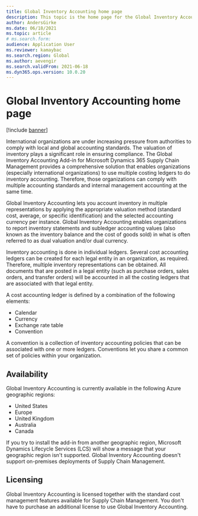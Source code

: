 ```yaml
---
title: Global Inventory Accounting home page
description: This topic is the home page for the Global Inventory Accounting Add-in for Microsoft Dynamics 365 Supply Chain Management.
author: AndersGirke
ms.date: 06/18/2021
ms.topic: article
# ms.search.form: 
audience: Application User
ms.reviewer: kamaybac
ms.search.region: Global
ms.author: aevengir
ms.search.validFrom: 2021-06-18
ms.dyn365.ops.version: 10.0.20
---
```


# Global Inventory Accounting home page

[!include [banner](../includes/banner.md)]

International organizations are under increasing pressure from authorities to comply with local and global accounting standards. The valuation of inventory plays a significant role in ensuring compliance. The Global Inventory Accounting Add-in for Microsoft Dynamics 365 Supply Chain Management provides a comprehensive solution that enables organizations (especially international organizations) to use multiple costing ledgers to do inventory accounting. Therefore, those organizations can comply with multiple accounting standards and internal management accounting at the same time.

Global Inventory Accounting lets you account inventory in multiple representations by applying the appropriate valuation method (standard cost, average, or specific identification) and the selected accounting currency per instance. Global Inventory Accounting enables organizations to report inventory statements and subledger accounting values (also known as the inventory balance and the cost of goods sold) in what is often referred to as dual valuation and/or dual currency.

Inventory accounting is done in individual ledgers. Several cost accounting ledgers can be created for each legal entity in an organization, as required. Therefore, multiple inventory representations can be obtained. All documents that are posted in a legal entity (such as purchase orders, sales orders, and transfer orders) will be accounted in all the costing ledgers that are associated with that legal entity.

A cost accounting ledger is defined by a combination of the following elements:

- Calendar
- Currency
- Exchange rate table
- Convention

A convention is a collection of inventory accounting policies that can be associated with one or more ledgers. Conventions let you share a common set of policies within your organization.

## Availability

Global Inventory Accounting is currently available in the following Azure geographic regions:

- United States
- Europe
- United Kingdom
- Australia
- Canada

If you try to install the add-in from another geographic region, Microsoft Dynamics Lifecycle Services (LCS) will show a message that your geographic region isn't supported. Global Inventory Accounting doesn't support on-premises deployments of Supply Chain Management.

## Licensing

Global Inventory Accounting is licensed together with the standard cost management features available for Supply Chain Management. You don't have to purchase an additional license to use Global Inventory Accounting.
